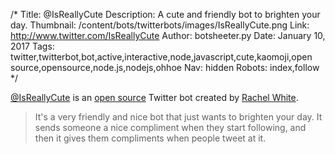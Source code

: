 /*
Title: @IsReallyCute
Description: A cute and friendly bot to brighten your day.
Thumbnail: /content/bots/twitterbots/images/IsReallyCute.png
Link: http://www.twitter.com/IsReallyCute
Author: botsheeter.py
Date: January 10, 2017
Tags: twitter,twitterbot,bot,active,interactive,node,javascript,cute,kaomoji,open source,opensource,node.js,nodejs,ohhoe
Nav: hidden
Robots: index,follow
*/

[@IsReallyCute](http://www.twitter.com/IsReallyCute) is an [open source](https://github.com/rachelnicole/isReallyCute-bot) Twitter bot created by [Rachel White](https://twitter.com/ohhoe). 

> It's a very friendly and nice bot that just wants to brighten your day. It sends someone a nice compliment when they start following, and then it gives them compliments when people tweet at it.

